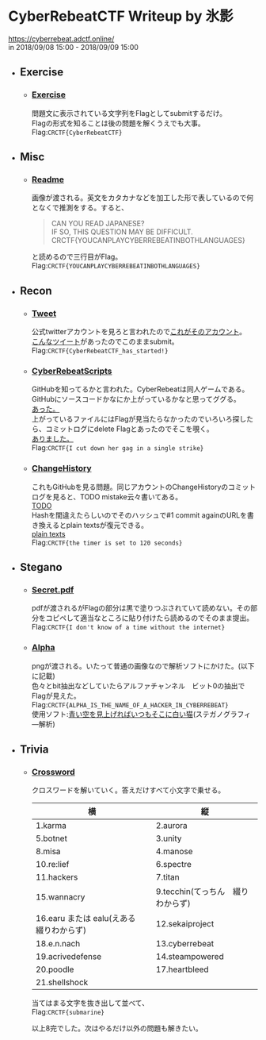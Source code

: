 # CyberRebeatCTF  Writeup by 氷影
  <https://cyberrebeat.adctf.online/>  
  in 2018/09/08 15:00 - 2018/09/09 15:00
* ## Exercise
    * ### [Exercise](https://cyberrebeat.adctf.online/ja/contests/2/problems/16)  
        問題文に表示されている文字列をFlagとしてsubmitするだけ。  
        Flagの形式を知ることは後の問題を解くうえでも大事。  
        Flag:`CRCTF{CyberRebeatCTF}`
 
* ## Misc
    * ### [Readme](https://cyberrebeat.adctf.online/ja/contests/2/problems/5/problem_attachments/10)
        画像が渡される。英文をカタカナなどを加工した形で表しているので何となくで推測をする。すると、
        >CAN YOU READ JAPANESE?  
        >IF SO, THIS QUESTION MAY BE DIFFICULT.  
        >CRCTF{YOUCANPLAYCYBERREBEATINBOTHLANGUAGES}   
  
        と読めるので三行目がFlag。  
        Flag:`CRCTF{YOUCANPLAYCYBERREBEATINBOTHLANGUAGES}`
  
* ## Recon
    * ### [Tweet](https://cyberrebeat.adctf.online/ja/contests/2/problems/18)
        公式twitterアカウントを見ろと言われたので[これがそのアカウント](https://cyberrebeat.adctf.online/ja/contests/2/problems/18)。  
        [こんなツイート](https://twitter.com/CyberRebeat/status/1038306822602416128)があったのでこのままsubmit。　　
        Flag:`CRCTF{CyberRebeatCTF_has_started!}`
  
    * ### [CyberRebeatScripts](https://cyberrebeat.adctf.online/ja/contests/2/problems/19)  
        GitHubを知ってるかと言われた。CyberRebeatは同人ゲームである。GitHubにソースコードかなにか上がっているかなと思ってググる。  
        [あった。](https://github.com/ennach/CyberRebeatScripts)   
        上がっているファイルにはFlagが見当たらなかったのでいろいろ探したら、コミットログにdelete Flagとあったのでそこを覗く。  
        [ありました。](https://github.com/ennach/CyberRebeatScripts/commit/86cc1779522ad0708ad0b829935b08ac42b2588d)  
        Flag:`CRCTF{I cut down her gag in a single strike}`
  
    * ### [ChangeHistory](https://cyberrebeat.adctf.online/ja/contests/2/problems/21)
        これもGitHubを見る問題。同じアカウントのChangeHistoryのコミットログを見ると、TODO mistake云々書いてある。  
        [TODO](https://github.com/ennach/ChangeHistory/issues/1)   
        Hashを間違えたらしいのでそのハッシュで#1 commit againのURLを書き換えるとplain textsが復元できる。  
        [plain texts](https://github.com/ennach/ChangeHistory/commit/c476614bc439fe1910e494422b3aa207b776d486)  
        Flag:`CRCTF{the timer is set to 120 seconds}`
  
* ## Stegano
    * ### [Secret.pdf](https://cyberrebeat.adctf.online/ja/contests/2/problems/6)
        pdfが渡されるがFlagの部分は黒で塗りつぶされていて読めない。その部分をコピペして適当なところに貼り付けたら読めるのでそのまま提出。  
        Flag:`CRCTF{I don't know of a time without the internet}`
  
    * ### [Alpha](https://cyberrebeat.adctf.online/ja/contests/2/problems/7)
        pngが渡される。いたって普通の画像なので解析ソフトにかけた。(以下に記載)  
        色々とbit抽出などしていたらアルファチャンネル　ビット0の抽出でFlagが見えた。  
        Flag:`CRCTF{ALPHA_IS_THE_NAME_OF_A_HACKER_IN_CYBERREBEAT}`  
        使用ソフト:[青い空を見上げればいつもそこに白い猫](https://digitaltravesia.jp/usamimihurricane/webhelp/_RESOURCE/MenuItem/another/anotherAoZoraSiroNeko.html)(ステガノグラフィ―解析)
* ## Trivia
    * ### [Crossword](https://cyberrebeat.adctf.online/ja/contests/2/problems/17)
        クロスワードを解いていく。答えだけすべて小文字で乗せる。 
        
        |横|縦|
        |---|---|
        |1.karma|2.aurora|  
        |5.botnet|3.unity|  
        |8.misa|4.manose|  
        |10.re:lief|6.spectre|  
        |11.hackers|7.titan|  
        |15.wannacry|9.tecchin(てっちん　綴りわからず)|  
        |16.earu または ealu(えある　綴りわからず)|12.sekaiproject|  
        |18.e.n.nach|13.cyberrebeat|  
        |19.acrivedefense|14.steampowered|  
        |20.poodle|17.heartbleed|  
        |21.shellshock||  
  
        当てはまる文字を抜き出して並べて、  
        Flag:`CRCTF{submarine}`  
          
        以上8完でした。次はやるだけ以外の問題も解きたい。
